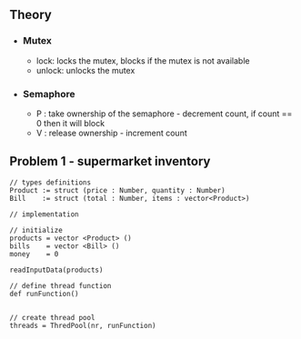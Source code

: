 
## Theory

  - ### Mutex
    - lock: locks the mutex, blocks if the mutex is not available 
    - unlock: unlocks the mutex 
  - ### Semaphore
    - P : take ownership of the semaphore - decrement count, if count == 0 then it will block
    - V : release ownership - increment count 

## Problem 1 - supermarket inventory

```
// types definitions
Product := struct (price : Number, quantity : Number)
Bill    := struct (total : Number, items : vector<Product>)

// implementation   

// initialize 
products = vector <Product> () 
bills    = vector <Bill> ()
money    = 0
 
readInputData(products)
  
// define thread function
def runFunction()
  

// create thread pool
threads = ThredPool(nr, runFunction) 
```
